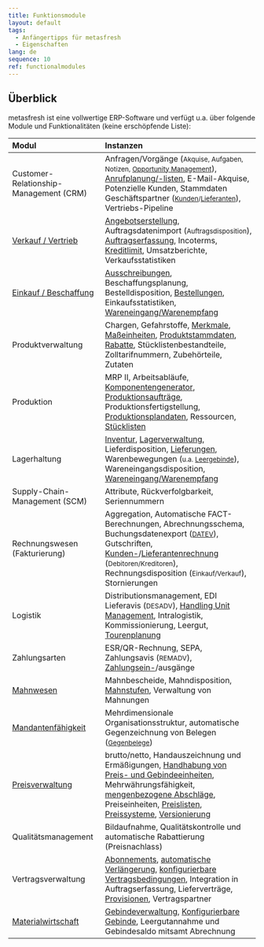 ```yaml
---
title: Funktionsmodule
layout: default
tags:
  - Anfängertipps für metasfresh
  - Eigenschaften
lang: de
sequence: 10
ref: functionalmodules
---
```


## Überblick
metasfresh ist eine vollwertige ERP-Software und verfügt u.a. über folgende Module und Funktionalitäten (keine erschöpfende Liste):

| Modul | Instanzen |
| :--- | :--- |
| Customer-Relationship-Management (CRM) | Anfragen/Vorgänge (<small>Akquise, Aufgaben, Notizen, [Opportunity Management](CRM_Vorgang_Opportunities)</small>), [Anrufplanung/-listen](Anrufplanung_mittels_Anruflisten), E-Mail-Akquise, Potenzielle Kunden, Stammdaten Geschäftspartner (<small>[Kunden](Neuer_Geschaeftspartner_Kunde)/[Lieferanten](Neuer_Geschaeftspartner_Lieferant)</small>), Vertriebs-Pipeline |
| [Verkauf / Vertrieb](Workflow_Auftrag_Bis_Rechnung) | [Angebotserstellung](Angebot_erstellen), Auftragsdatenimport (<small>Auftragsdisposition</small>), [Auftragserfassung](Auftrag_erfassen), Incoterms, [Kreditlimit](Kreditstatusarten), Umsatzberichte, Verkaufsstatistiken |
| [Einkauf / Beschaffung](Workflow_Bestellung_Bis_Rechnung) | [Ausschreibungen](Ausschreibung_erstellen), Beschaffungsplanung,  Bestelldisposition, [Bestellungen](Bestellung_erfassen), Einkaufsstatistiken, [Wareneingang/Warenempfang](Zu_Bestellung_Wareneingang_erstellen) |
| Produktverwaltung | Chargen, Gefahrstoffe, [Merkmale](Merkmal_Produkt_neu_anlegen), [Maßeinheiten](Masseinheiten_umrechnen), [Produktstammdaten](NeuesProdukt), [Rabatte](Rabattformen_in_metasfresh), Stücklistenbestandteile, Zolltarifnummern, Zubehörteile, Zutaten |
| Produktion | MRP II, Arbeitsabläufe, [Komponentengenerator](Komponentengenerator_Einrichtung), [Produktionsaufträge](NeuerProduktionsauftrag), Produktionsfertigstellung, [Produktionsplandaten](Produktplandaten), Ressourcen, [Stücklisten](Stueckliste_erstellen) |
| Lagerhaltung | [Inventur](Inventur_HUs_erstellen), [Lagerverwaltung](Neues_Lager_anlegen), Lieferdisposition, [Lieferungen](Zu_Auftrag_Lieferschein_erstellen), Warenbewegungen (<small>u.a. [Leergebinde](Automatische_Warenverteilung)</small>), Wareneingangsdisposition, [Wareneingang/Warenempfang](Zu_Bestellung_Wareneingang_erstellen) |
| Supply-Chain-Management (SCM) | Attribute, Rückverfolgbarkeit, Seriennummern |
| Rechnungswesen (Fakturierung) | Aggregation, Automatische FACT-Berechnungen, Abrechnungsschema, Buchungsdatenexport (<small>[DATEV](DATEV-Export_Mindestanforderungen)</small>), Gutschriften, [Kunden-](Zu_Auftrag_Rechnung_erstellen)/[Lieferantenrechnung](Zu_Bestellung_Eingangsrechnung_erstellen) (<small>Debitoren/Kreditoren</small>), Rechnungsdisposition (<small>Einkauf/Verkauf</small>), Stornierungen |
| Logistik | Distributionsmanagement, EDI Lieferavis (<small>DESADV</small>), [Handling Unit Management](Handling_Unit_System), Intralogistik, Kommissionierung, Leergut, [Tourenplanung](Tourenplanung_mittels_Liefertagen) |
| Zahlungsarten | ESR/QR-Rechnung, SEPA, Zahlungsavis (<small>REMADV</small>), [Zahlungsein-](Einzelner_Zahlungseingang)/ausgänge |
| [Mahnwesen](Mahnlauf) | Mahnbescheide, Mahndisposition, [Mahnstufen](Mahnart_definieren), Verwaltung von Mahnungen |
| [Mandantenfähigkeit](Konzept_Mandantenfaehigkeit) | Mehrdimensionale Organisationsstruktur, automatische Gegenzeichnung von Belegen (<small>[Gegenbelege](Gegenbelege)</small>) |
| [Preisverwaltung](Preissystem_versus_Preisliste) | brutto/netto, Handauszeichnung und Ermäßigungen, [Handhabung von Preis- und Gebindeeinheiten](Packvorschrift_Preis_anhaengen), Mehrwährungsfähigkeit, [mengenbezogene Abschläge](Rabattformen_in_metasfresh), Preiseinheiten, [Preislisten](Preisliste_anlegen), [Preissysteme](Preissystem_anlegen), [Versionierung](Preislistenversion_anlegen) |
| Qualitätsmanagement | Bildaufnahme, Qualitätskontrolle und automatische Rabattierung (Preisnachlass) |
| Vertragsverwaltung | [Abonnements](Abonnementvertrag_erfassen), [automatische Verlängerung](Vertrag_verlaengern), [konfigurierbare Vertragsbedingungen](Vertragsbedingungen_definieren), Integration in Auftragserfassung, Lieferverträge, [Provisionen](Provisionsvertrag_erzeugen), Vertragspartner |
| [Materialwirtschaft](Materialdisposition_Grundlagen) | [Gebindeverwaltung](Handling_Unit_System), [Konfigurierbare Gebinde](CU-TU_Zuordnung), Leergutannahme und Gebindesaldo mitsamt Abrechnung |
